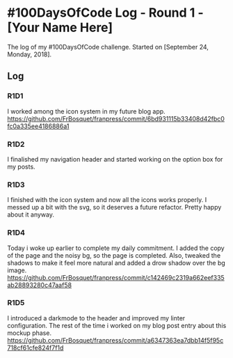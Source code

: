 # #100DaysOfCode Log - Round 1 - [Your Name Here]

The log of my #100DaysOfCode challenge. Started on [September 24, Monday, 2018].

## Log

### R1D1 
I worked among the icon system in my future blog app.
https://github.com/FrBosquet/franpress/commit/6bd931115b33408d42fbc0fc0a335ee4186886a1

### R1D2
I finalished my navigation header and started working on the option box for my posts.

### R1D3
I finished with the icon system and now all the icons works properly. I messed up a bit with the svg, so it deserves a future refactor. Pretty happy about it anyway.

### R1D4
Today i woke up earlier to complete my daily commitment. I added the copy of the page and the noisy bg, so the page is completed. Also, tweaked the shadows to make it feel more natural and added a drow shadow over the bg image.
https://github.com/FrBosquet/franpress/commit/c142469c2319a662eef335ab28893280c47aaf58

### R1D5
I introduced a darkmode to the header and improved my linter configuration. The rest of the time i worked on my blog post entry about this mockup phase.
https://github.com/FrBosquet/franpress/commit/a6347363ea7dbb14f5f95c718cf61cfe824f7f1d
